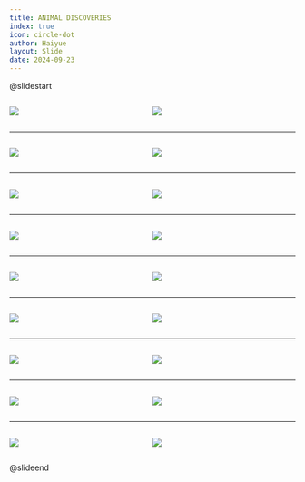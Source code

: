 ```yaml
---
title: ANIMAL DISCOVERIES
index: true
icon: circle-dot
author: Haiyue
layout: Slide
date: 2024-09-23
---
```

 
@slidestart

<div style="display:flex">
<div style="flex:1">

![](/reading/english/Level-U/ANIMAL%20DISCOVERIES/001.webp)
</div>
<div style="flex:1">

![](/reading/english/Level-U/ANIMAL%20DISCOVERIES/002.webp)
</div>
</div>

---

<div style="display:flex">
<div style="flex:1">

![](/reading/english/Level-U/ANIMAL%20DISCOVERIES/003.webp)
</div>
<div style="flex:1">

![](/reading/english/Level-U/ANIMAL%20DISCOVERIES/004.webp)
</div>
</div>

---

<div style="display:flex">
<div style="flex:1">

![](/reading/english/Level-U/ANIMAL%20DISCOVERIES/005.webp)
</div>
<div style="flex:1">

![](/reading/english/Level-U/ANIMAL%20DISCOVERIES/006.webp)
</div>
</div>

---

<div style="display:flex">
<div style="flex:1">

![](/reading/english/Level-U/ANIMAL%20DISCOVERIES/007.webp)
</div>
<div style="flex:1">

![](/reading/english/Level-U/ANIMAL%20DISCOVERIES/008.webp)
</div>
</div>

---

<div style="display:flex">
<div style="flex:1">

![](/reading/english/Level-U/ANIMAL%20DISCOVERIES/009.webp)
</div>
<div style="flex:1">

![](/reading/english/Level-U/ANIMAL%20DISCOVERIES/010.webp)
</div>
</div>

---

<div style="display:flex">
<div style="flex:1">

![](/reading/english/Level-U/ANIMAL%20DISCOVERIES/011.webp)
</div>
<div style="flex:1">

![](/reading/english/Level-U/ANIMAL%20DISCOVERIES/012.webp)
</div>
</div>

---

<div style="display:flex">
<div style="flex:1">

![](/reading/english/Level-U/ANIMAL%20DISCOVERIES/013.webp)
</div>
<div style="flex:1">

![](/reading/english/Level-U/ANIMAL%20DISCOVERIES/014.webp)
</div>
</div>

---

<div style="display:flex">
<div style="flex:1">

![](/reading/english/Level-U/ANIMAL%20DISCOVERIES/015.webp)
</div>
<div style="flex:1">

![](/reading/english/Level-U/ANIMAL%20DISCOVERIES/016.webp)
</div>
</div>

---

<div style="display:flex">
<div style="flex:1">

![](/reading/english/Level-U/ANIMAL%20DISCOVERIES/017.webp)
</div>
<div style="flex:1">

![](/reading/english/Level-U/ANIMAL%20DISCOVERIES/018.webp)
</div>
</div>

@slideend